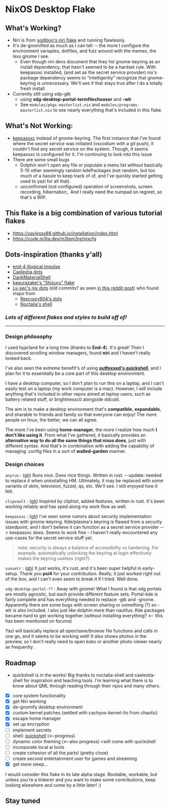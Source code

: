 # NixOS Desktop Flake

## What's Working?

- Niri is from
  [sodiboo's niri flake](https://github.com/sodiboo/niri-flake) and running flawlessly.
- It's de-gnomified as much as I can tell -- the more I configure the
  environment variaples, dotfiles, and futz around with the memes, the less gnome I see.
  - Even though niri devs document that they list gnome-keyring as an install
    dependency, that hasn't seemed to be a hardset rule. With keepassxc installed,
    (and set as the secret service provider) nix's package dependency seems to
    "intelligently" recognize that gnome-keyring is unnecessary. We'll see if that
    stays true after I do a totally fresh install.
- Currently still using xdp-gtk
  - using **xdg-desktop-portal-termfilechooser** and **-wlr**
  - See `modules/pkgs-masterlist.nix` and `modules/programs-masterlist.nix` to
    see nearly everything that's included in this flake.

## What's Not Working:

- [keepassxc](https://github.com/keepassxreboot/keepassxc) instead of
  gnome-keyring. The first instance that I've found where the secret service was
  initiated (vscodium with a git push), it couldn't find any secret service
  on the system. Though, it seems keepassxc is configured for it. I'm continuing
  to look into this issue
- There are some small bugs
  - Dolphin won't open any file or populate a menu
    list without basically 5-10 other seemingly random kdePackages (not random,
    but too much of a hassle to keep track of of, and I've quickly started getting
    used to yazi for all that).
  - unconfirmed (not configured) operation of screenshots, screen recording,
    hibernation,. And I really need the numpad on regreet, so that's a WIP.

## This flake is a big combination of various tutorial flakes

- https://saylesss88.github.io/installation/index.html
- https://code.m3ta.dev/m3tam3re/nixcfg

## Dots-inspiration (thanks y'all)

- [end-4 illogical impulse](https://github.com/end-4/dots-hyprland)
- [Caelestia dots](https://github.com/caelestia-dots/shell?tab=readme-ov-file)
- [DankMaterialShell](https://github.com/AvengeMedia/DankMaterialShell)
- [kagurazakei's "Shizuru" flake](https://github.com/kagurazakei/Shizuru/tree/main)
- [Ly-sec's nix dots](https://github.com/Ly-sec/nixos) (old commits? as seen
  [in this reddit post](https://www.reddit.com/r/unixporn/comments/1lmxjlx/niri_quickshell))
  who found inspo from
  - [Rexcrazy804's dots](https://github.com/Rexcrazy804/Zaphkiel)
  - [Noctalia's shell](https://github.com/noctalia-dev/noctalia-shell)

### _Lots of different flakes and styles to build off of!_

---

### Design philosophy

I used hyprland for a long time (thanks to **End-4**). It's great! Then I
discovered scrolling window managers, found **niri** and I haven't really looked
back.

I've also seen the extreme benefit's of using
**[outfoxxed's quickshell](https://github.com/quickshell-mirror/quickshell)**,
and I plan for it to essentially be a core part of this desktop environment.

I have a desktop computer, so I don't plan to run this on a laptop, and I can't
easily test on a laptop (my work computer is a mac). However, I will include
anything that's included in other repos aimed at laptop users, such as battery
related stuff, or brightnessctl alongside ddcutil.

The aim is to make a desktop environment that's **compatible**, **expandable**,
and sharable to friends and family so that everyone can enjoy! The more people
on linux, the better, we can all agree.

The more I've been using **home-manager**, the more I realize how much **I don't
like using it**. From what I've gathered, it basically provides an **alternative
way to do all the same things that nixos does**, just with different syntax. And
that's in combination with adding the capability of managing .config files in a
sort of **walled-garden** manner.

### Design choices

`anyrun` : ([gh](https://github.com/anyrun-org/anyrun)) Runs nice. Does nice
things. Written in rust. --update: needed to replace it when uninstalling HM.
Ultimately, it may be replaced with some variants of skim, television, fuzzel,
qs, etc. We'll see. I still enjoyed how it felt.

`clipvault` : ([gh](https://github.com/Rolv-Apneseth/clipvault)) Inspired by
cliphist, added features, written in rust. It's been working reliably and has
sped along my work flow as well.

`keepassxc` : ([gh](https://github.com/keepassxreboot/keepassxc)) I've seen
some rumors about security implementation issues with gnome-keyring.
Kde/plasma's keyring is flawed from a security standpoint, and I don't believe
it can function as a secret service provider --> keepassxc does. Seems to work
fine - I haven't really encountered any use-cases for the secret service stuff
yet.

> note: security is always a balance of accessibility vs hardening. For example,
> automatically unlocking the keyring at login effectively makes the keyring
> useless (right?).

`sunsetr` : ([gh](https://github.com/psi4j/sunsetr)) It just works, it's rust,
and it's been super helpful in early-setup. Thank you **psi4** for your
contribution. Really, it just worked right out of the box, and I can't even seem
to break it if I tried. Well done.

`xdg-desktop-portal-??` : Away with gnome! What I found is that xdg portals are
mostly agnostic, but each provide different feature sets. Portal-kde is fairly
complete and has everything needed to replace -gtk and -gnome. Apparently there
are some bugs with screen sharing or something (?) so -wlr is also included.
I also just like dolphin more than nautilus. Kde packages became hard to get
working together (without installing everything? <-- this has been mentioned on
forums)

Yazi will basically replace all open/save/browse file functions and
calls in one go, and it seems to be working well! It also shows photos in the
preview, so I don't really need to open koko or another photo viewer nearly as
frequently.

## Roadmap

- quickshell is in the works! Big thanks to noctalia-shell and caelestia-shell
  for inspiration and teaching tools. I'm learning what there is to know about
  QML through reading through their ripos and many others.

- [x] core system functionality
- [x] get Niri working
- [x] de-gnomify desktop environment
- [x] custom kernel patches (settled with cachyos-kernel-lto from chaotic)
- [x] escape home manager
- [x] set up encryption
- [ ] implement secrets
- [ ] shell: [quickshell](https://github.com/quickshell-mirror/quickshell) (<--progress)
- [ ] dynamic color theming (<--also progress) <will come with quickshell
- [ ] incorporate local ai tools
- [ ] create cohesion of all the parts! (pretty close)
- [ ] create second entertainment user for games and streaming
- [x] get more sleep...

I would consider this flake in its late alpha stage. Bootable, workable, but
unless you're a tinkerer and you want to make some contributions, keep looking
elsewhere and come by a little later! :)

## Stay tuned
